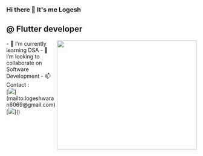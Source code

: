 ### Hi there 👋 It's me Logesh

## @ Flutter developer
<img align="right" width="370" height="290" src="https://i.pinimg.com/originals/47/f0/34/47f0342cec72b800463bf003eac1257e.gif">
- 🌱 I’m currently learning DSA
- 👯 I’m looking to collaborate on Software Development
- 📫 Contact :
<br /> [<img src="https://img.shields.io/badge/Gmail-D14836?style=for-the-badge&logo=gmail&logoColor=white"/>](mailto:logeshwaran6069@gmail.com) [<img src="https://img.shields.io/badge/LinkedIn-0077B5?style=for-the-badge&logo=linkedin&logoColor=white" />]()
